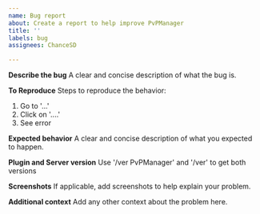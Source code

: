 ```yaml
---
name: Bug report
about: Create a report to help improve PvPManager
title: ''
labels: bug
assignees: ChanceSD

---
```


**Describe the bug**
A clear and concise description of what the bug is.

**To Reproduce**
Steps to reproduce the behavior:
1. Go to '...'
2. Click on '....'
3. See error

**Expected behavior**
A clear and concise description of what you expected to happen.

**Plugin and Server version**
Use '/ver PvPManager' and '/ver' to get both versions

**Screenshots**
If applicable, add screenshots to help explain your problem.

**Additional context**
Add any other context about the problem here.
